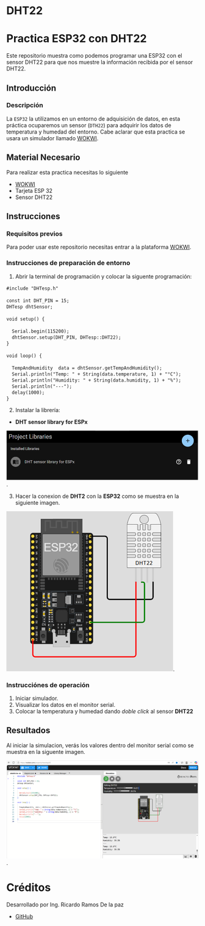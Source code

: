 # DHT22


# Practica ESP32 con DHT22
Este repositorio muestra como podemos programar una ESP32 con el sensor DHT22 para que nos muestre la información recibida por el sensor DHT22.

## Introducción

### Descripción

La ```ESP32``` la utilizamos en un entorno de adquisición de datos, en esta práctica ocuparemos un sensor (```DTH22```) para adquirir los datos de temperatura y humedad del entorno.  Cabe aclarar que esta practica se usara un simulador llamado [WOKWI](https://https://wokwi.com/).


## Material Necesario

Para realizar esta practica necesitas lo siguiente

- [WOKWI](https://https://wokwi.com/)
- Tarjeta ESP 32
- Sensor DHT22



## Instrucciones

### Requisitos previos

Para poder usar este repositorio necesitas entrar a la plataforma [WOKWI](https://https://wokwi.com/).


### Instrucciones de preparación de entorno 

1. Abrir la terminal de programación y colocar la siguente programación:

```
#include "DHTesp.h"

const int DHT_PIN = 15;
DHTesp dhtSensor;

void setup() {

  Serial.begin(115200);
  dhtSensor.setup(DHT_PIN, DHTesp::DHT22);
}

void loop() {

  TempAndHumidity  data = dhtSensor.getTempAndHumidity();
  Serial.println("Temp: " + String(data.temperature, 1) + "°C");
  Serial.println("Humidity: " + String(data.humidity, 1) + "%");
  Serial.println("---");
  delay(1000);
}

```
2. Instalar la librería:
-  **DHT sensor library for ESPx**

![](https://github.com/Ricardoramosdelapaz/DHT22/blob/main/lib.PNG?raw=true).

3. Hacer la conexion de **DHT2** con la **ESP32** como se muestra en la siguiente imagen.

![](https://github.com/Ricardoramosdelapaz/DHT22/blob/main/cone.PNG?raw=true).

### Instrucciónes de operación

1. Iniciar simulador.
2. Visualizar los datos en el monitor serial.
3. Colocar la temperatura y humedad dando *doble click* al sensor **DHT22** 

## Resultados

Al iniciar la simulacion, verás los valores dentro del monitor serial como se muestra en la siguente imagen.

![](https://github.com/Ricardoramosdelapaz/DHT22/blob/main/result.PNG?raw=true).



# Créditos

Desarrollado por Ing. Ricardo Ramos De la paz

- [GitHub](https://github.com/Ricardoramosdelapaz)
